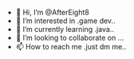 - 👋 Hi, I’m @AfterEight8
- 👀 I’m interested in .game dev..
- 🌱 I’m currently learning .java..
- 💞️ I’m looking to collaborate on ...
- 📫 How to reach me .just dm me..

<!---
AfterEight8/AfterEight8 is a ✨ special ✨ repository because its `README.md` (this file) appears on your GitHub profile.
You can click the Preview link to take a look at your changes.
--->
